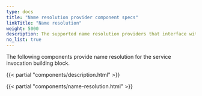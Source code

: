 ```yaml
---
type: docs
title: "Name resolution provider component specs"
linkTitle: "Name resolution"
weight: 5000
description: The supported name resolution providers that interface with Dapr service invocation
no_list: true
---
```


The following components provide name resolution for the service invocation building block.

{{< partial "components/description.html" >}}

{{< partial "components/name-resolution.html" >}}
